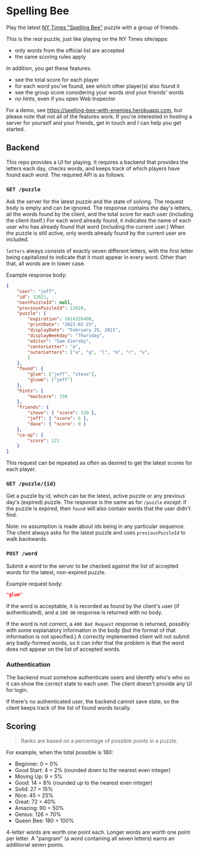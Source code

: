 # Spelling Bee

Play the latest [NY Times "Spelling Bee"](https://www.nytimes.com/puzzles/spelling-bee)
puzzle with a group of friends.

This is the *real* puzzle, just like playing on the NY Times site/apps:

- only words from the official list are accepted
- the same scoring rules apply

In addition, you get these features:

- see the total score for each player
- for each word you've found, see which other player(s) also found it
- see the group score considering your words *and* your friends' words
- *no hints*, even if you open Web Inspector

For a demo, see https://spelling-bee-with-enemies.herokuapp.com, but please note that not all
of the features work. If you're interested in hosting a server for yourself and your friends,
get in touch and I can help you get started.


## Backend

This repo provides a UI for playing. It requires a backend that provides the letters each day,
checks words, and keeps track of which players have found each word. The required API is as follows:

### `GET /puzzle`

Ask the server for the latest puzzle and the state of solving. The request body is empty and can be
ignored. The response contains the day's letters, all the words found by the client, and the total
score for each user (including the client itself.) For each word already found, it indicates
the name of each user who has already found that word (including the current user.) When the puzzle
is still active, only words already found by the current user are included.

`letters` always consists of exactly seven different letters, with the first letter being
capitalized to indicate that it must appear in every word. Other than that, all words are in lower
case.

Example response body:

```json
{
    "user": "jeff",
    "id": 12021,
    "nextPuzzleId": null,
    "previousPuzzleId": 12020,
    "puzzle": {
        "expiration": 1614326400,
        "printDate": "2021-02-25",
        "displayDate": "February 25, 2021",
        "displayWeekday": "Thursday",
        "editor": "Sam Ezersky",
        "centerLetter": "o",
        "outerLetters": ["a", "g", "l", "m", "r", "u",
        ]
    },
    "found": {
        "glom": ["jeff", "steve"],
        "gloom": ["jeff"]
    },
    "hints": {
        "maxScore": 150
    },
    "friends": {
        "steve": { "score": 120 },
        "jeff": { "score": 6 },
        "dave": { "score": 0 }
    },
    "co-op": {
        "score": 121
    }
}
```

This request can be repeated as often as desired to get the latest scores for each player.


### `GET /puzzle/{id}`

Get a puzzle by id, which can be the latest, active puzzle or any previous day's (expired) puzzle.
The response is the same as for `/puzzle` *except*: if the puzzle is expired, then `found` will
also contain words that the user didn't find.

Note: no assumption is made about ids being in any particular sequence. The client always asks
for the latest puzzle and uses `previousPuzzleId` to walk backwards.


### `POST /word`

Submit a word to the server to be checked against the list of accepted words for the latest,
non-expired puzzle.

Example request body:

```json
"glum"
```

If the word is acceptable, it is recorded as found by the client's user (if authenticated), and
a `200 OK` response is returned with no body.

If the word is not correct, a `400 Bad Request` response is returned, possibly with some explanatory
information in the body (but the format of that information is not specified.) A correctly
implemented client will not submit any badly-formed words, so it can infer that the problem is that
the word does not appear on the list of accepted words.


### Authentication

The backend must somehow authenticate users and identify who's who so it can show the correct state
to each user. The client doesn't provide any UI for login.

If there's no authenticated user, the backend cannot save state, so the client keeps track of the list
of found words locally.


## Scoring

> Ranks are based on a percentage of possible points in a puzzle.

For example, when the total possible is 180:

- Beginner: 0 = 0%
- Good Start: 4 = 2% (rounded down to the nearest even integer)
- Moving Up: 9 = 5%
- Good: 14 = 8% (rounded up to the nearest even integer)
- Solid: 27 = 15%
- Nice: 45 = 25%
- Great: 72 = 40%
- Amazing: 90 = 50%
- Genius: 126 = 70%
- Queen Bee: 180 = 100%

4-letter words are worth one point each. Longer words are worth one point per letter.
A "pangram" (a word containing all seven letters) earns an additional seven points.
